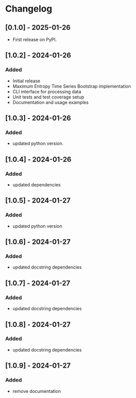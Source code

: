 # Changelog

## [0.1.0] - 2025-01-26
- First release on PyPI.

## [1.0.2] - 2024-01-26
### Added
- Initial release
- Maximum Entropy Time Series Bootstrap implementation
- CLI interface for processing data
- Unit tests and test coverage setup
- Documentation and usage examples

## [1.0.3] - 2024-01-26
### Added
- updated python version.

## [1.0.4] - 2024-01-26
### Added
- updated dependencies

## [1.0.5] - 2024-01-27
### Added
- updated python version

## [1.0.6] - 2024-01-27
### Added
- updated docstring dependencies

## [1.0.7] - 2024-01-27
### Added
- updated docstring dependencies

## [1.0.8] - 2024-01-27
### Added
- updated docstring dependencies

## [1.0.9] - 2024-01-27
### Added
- remove documentation
